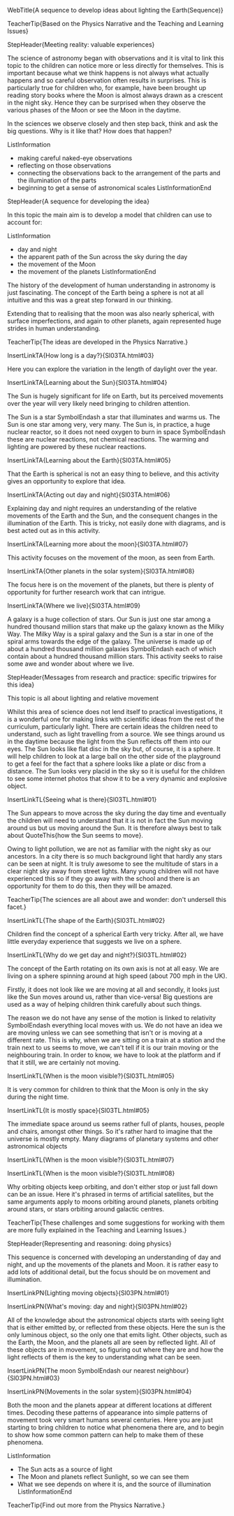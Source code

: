 WebTitle{A sequence to develop ideas about lighting the Earth(Sequence)}

TeacherTip{Based on the Physics Narrative and the Teaching and Learning Issues}

StepHeader{Meeting reality: valuable experiences}

The science of astronomy began with observations and it is vital to link this topic to the children can notice more or less directly for themselves. This is important because what we think happens is not always what actually happens and so careful observation often results in surprises. This is particularly true for children who, for example, have been brought up reading story books where the Moon is almost always drawn as a crescent in the night sky. Hence they can be surprised when they observe the various phases of the Moon or see the Moon in the daytime.

In the sciences we observe closely and then step back, think and ask the big questions. Why is it like that? How does that happen?

ListInformation
- making careful naked-eye observations
- reflecting on those observations
- connecting the observations back to the arrangement of the parts and the illumination of the parts
- beginning to get a sense of astronomical scales
ListInformationEnd

StepHeader{A sequence for developing the idea}

In this topic the main aim is to develop a model that children can use to account for:

ListInformation
- day and night
- the apparent path of the Sun across the sky during the day
- the movement of the Moon
- the movement of the planets
ListInformationEnd

The history of the development of human understanding in astronomy is just fascinating. The concept of the Earth being a sphere is not at all intuitive and this was a great step forward in our thinking.

Extending that to realising that the moon was also nearly spherical, with surface imperfections, and again to other planets, again represented huge strides in human understanding.

TeacherTip{The ideas are developed in the Physics Narrative.}

InsertLinkTA{How long is a day?}{Sl03TA.html#03}

Here you can explore the variation in the length of daylight over the year.

InsertLinkTA{Learning about the Sun}{Sl03TA.html#04}

The Sun is hugely significant for life on Earth, but its perceived movements over the year will very likely need bringing to children attention.

The Sun is a star SymbolEndash a star that illuminates and warms us. The Sun is one star among very, very many. The Sun is, in practice, a huge nuclear reactor, so it does not need oxygen to burn in space SymbolEndash these are nuclear reactions, not chemical reactions. The warming and lighting are powered by these nuclear reactions.

InsertLinkTA{Learning about the Earth}{Sl03TA.html#05}

That the Earth is spherical is not an easy thing to believe, and this activity gives an opportunity to explore that idea.

InsertLinkTA{Acting out day and night}{Sl03TA.html#06}

Explaining day and night requires an understanding of the relative movements of the Earth and the Sun, and the consequent changes in the illumination of the Earth. This is tricky, not easily done with diagrams, and is best acted out as in this activity.

InsertLinkTA{Learning more about the moon}{Sl03TA.html#07}

This activity focuses on the movement of the moon, as seen from Earth.

InsertLinkTA{Other planets in the solar system}{Sl03TA.html#08}

The focus here is on the movement of the planets, but there is plenty of opportunity for further research work that can intrigue.

InsertLinkTA{Where we live}{Sl03TA.html#09}

A galaxy is a huge collection of stars. Our Sun is just one star among a hundred thousand million stars that make up the galaxy known as the Milky Way. The Milky Way is a spiral galaxy and the Sun is a star in one of the spiral arms towards the edge of the galaxy. The universe is made up of about a hundred thousand million galaxies SymbolEndash each of which contain about a hundred thousand million stars. This activity seeks to raise some awe and wonder about where we live.


StepHeader{Messages from research and practice: specific tripwires for this idea}

This topic is all about lighting and relative movement

Whilst this area of science does not lend itself to practical investigations, it is a wonderful one for making links with scientific ideas from the rest of the curriculum, particularly light. There are certain ideas the children need to understand, such as light travelling from a source. We see things around us in the daytime because the light from the Sun reflects off them into our eyes.
The Sun looks like flat disc in the sky but, of course, it is a sphere. It will help children to look at a large ball on the other side of the playground to get a feel for the fact that a sphere looks like a plate or disc from a distance. The Sun looks very placid in the sky so it is useful for the children to see some internet photos that show it to be a very dynamic and explosive object.

InsertLinkTL{Seeing what is there}{Sl03TL.html#01}

The Sun appears to move across the sky during the day time and eventually the children will need to understand that it is not in fact the Sun moving around us but us moving around the Sun. It is therefore always best to talk about QuoteThis{how the Sun seems to move}.

Owing to light pollution, we are not as familiar with the night sky as our ancestors. In a city there is so much background light that hardly any stars can be seen at night. It is truly awesome to see the multitude of stars in a clear night sky away from street lights. Many young children will not have experienced this so if they go away with the school and there is an opportunity for them to do this, then they will be amazed.

TeacherTip{The sciences are all about awe and wonder: don&apos;t undersell this facet.}

InsertLinkTL{The shape of the Earth}{Sl03TL.html#02}

Children find the concept of a spherical Earth very tricky. After all, we have little everyday experience that suggests we live on a sphere.

InsertLinkTL{Why do we get day and night?}{Sl03TL.html#02}

The concept of the Earth rotating on its own axis is not at all easy. We are living on a sphere spinning around at high speed (about 700 mph in the UK).

Firstly, it does not look like we are moving at all and secondly, it looks just like the Sun moves around us, rather than vice-versa! Big questions are used as a way of helping children think carefully about such things.

The reason we do not have any sense of the motion is linked to relativity SymbolEndash everything local moves with us. We do not have an idea we are moving unless we can see something that isn&apos;t or is moving at a different rate. This is why, when we are sitting on a train at a station and the train next to us seems to move, we can&apos;t tell if it is our train moving or the neighbouring train. In order to know, we have to look at the platform and if that it still, we are certainly not moving.

InsertLinkTL{When is the moon visible?}{Sl03TL.html#05}

It is very common for children to think that the Moon is only in the sky during the night time.

InsertLinkTL{It is mostly space}{Sl03TL.html#05}

The immediate space around us seems rather full of plants, houses, people and chairs, amongst other things. So it&apos;s rather hard to imagine that the universe is mostly empty. Many diagrams of planetary systems and other astronomical objects

InsertLinkTL{When is the moon visible?}{Sl03TL.html#07}

InsertLinkTL{When is the moon visible?}{Sl03TL.html#08}

Why orbiting objects keep orbiting, and don&apos;t either stop or just fall down can be an issue. Here it&apos;s phrased in terms of artificial satellites, but the same arguments apply to moons orbiting around planets, planets orbiting around stars, or stars orbiting around galactic centres.


TeacherTip{These challenges and some suggestions for working with them are more fully explained in the Teaching and Learning Issues.}

StepHeader{Representing and reasoning: doing physics}

This sequence is concerned with developing an understanding of day and night, and up the movements of the planets and Moon.  it is rather easy to add lots of additional detail, but the focus should be on movement and illumination.

InsertLinkPN{Lighting moving objects}{Sl03PN.html#01}

InsertLinkPN{What&apos;s moving: day and night}{Sl03PN.html#02}

All of the knowledge about the astronomical objects starts with seeing light that is either emitted by, or reflected from these objects. Here the sun is  the only luminous object, so the only one that emits light.  Other objects, such as the  Earth, the Moon, and the planets all are seen by reflected light. All of these objects are in movement, so figuring out where they are and how the light reflects of them is the key to understanding what can be seen.


InsertLinkPN{The moon SymbolEndash our nearest neighbour}{Sl03PN.html#03}

InsertLinkPN{Movements in the solar system}{Sl03PN.html#04}

Both the moon and the planets  appear at different locations at different times.  Decoding these patterns of appearance into simple patterns of movement  took very smart humans  several centuries.  Here you are just starting to bring children to notice what phenomena there are, and to begin to show how some common pattern can help to make them of these phenomena.

ListInformation
- The Sun acts as a source of light
- The Moon and planets reflect Sunlight, so we can see them
- What we see depends on where it is, and the source of illumination
ListInformationEnd

TeacherTip{Find out more from the Physics Narrative.}


